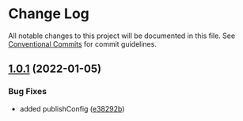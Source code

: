 # Change Log

All notable changes to this project will be documented in this file.
See [Conventional Commits](https://conventionalcommits.org) for commit guidelines.

## [1.0.1](https://github.com/alvarosabu/lerna-monorepo/compare/@alvarosabu/package-utils@1.0.1...@alvarosabu/package-utils@1.0.1) (2022-01-05)


### Bug Fixes

* added publishConfig ([e38292b](https://github.com/alvarosabu/lerna-monorepo/commit/e38292b69945d60ff2d13faea061efcc44d5129a))
